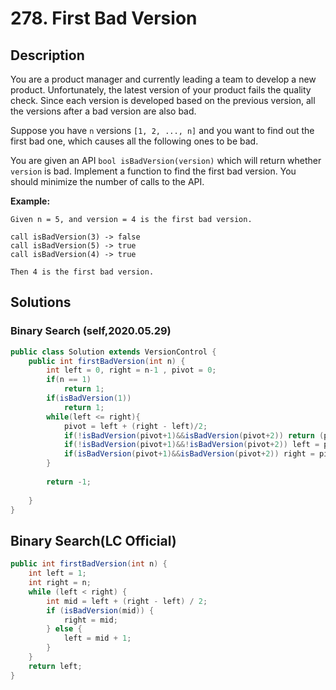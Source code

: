 # 278. First Bad Version

## Description 

You are a product manager and currently leading a team to develop a new product. Unfortunately, the latest version of your product fails the quality check. Since each version is developed based on the previous version, all the versions after a bad version are also bad.

Suppose you have `n` versions `[1, 2, ..., n]` and you want to find out the first bad one, which causes all the following ones to be bad.

You are given an API `bool isBadVersion(version)` which will return whether `version` is bad. Implement a function to find the first bad version. You should minimize the number of calls to the API.

**Example:**

```
Given n = 5, and version = 4 is the first bad version.

call isBadVersion(3) -> false
call isBadVersion(5) -> true
call isBadVersion(4) -> true

Then 4 is the first bad version. 
```



## Solutions

### Binary Search (self,2020.05.29)

```java
public class Solution extends VersionControl {
    public int firstBadVersion(int n) {
        int left = 0, right = n-1 , pivot = 0;
        if(n == 1)
            return 1;
        if(isBadVersion(1))
            return 1;
        while(left <= right){
            pivot = left + (right - left)/2;
            if(!isBadVersion(pivot+1)&&isBadVersion(pivot+2)) return (pivot+2);
            if(!isBadVersion(pivot+1)&&!isBadVersion(pivot+2)) left = pivot + 1;
            if(isBadVersion(pivot+1)&&isBadVersion(pivot+2)) right = pivot - 1;
        }
        
        return -1;
        
    }
}
```



## Binary Search(LC Official)

```java
public int firstBadVersion(int n) {
    int left = 1;
    int right = n;
    while (left < right) {
        int mid = left + (right - left) / 2;
        if (isBadVersion(mid)) {
            right = mid;
        } else {
            left = mid + 1;
        }
    }
    return left;
}
```



